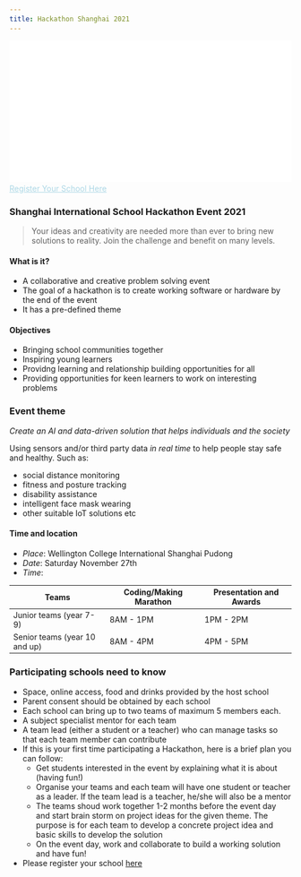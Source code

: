 ```yaml
---
title: Hackathon Shanghai 2021
---
```


![image](hackathonBanner.svg)
<a style="color:lightblue;" href="https://forms.office.com/r/vFpN0B7Hmm">Register Your School Here</a>

### Shanghai International School Hackathon Event 2021
> Your ideas and creativity are needed more than ever to bring new solutions to reality. Join the challenge and benefit on many levels.
#### What is it?
+ A collaborative and creative problem solving event
+ The goal of a hackathon is to create working software or hardware by the end of the event
+ It has a pre-defined theme

#### Objectives
+ Bringing school communities together
+ Inspiring young learners
+ Providng learning and relationship building opportunities for all
+ Providing opportunities for keen learners to work on interesting problems

### Event theme
*Create an AI and data-driven solution that helps individuals and the society*

Using sensors and/or third party data *in real time* to help people stay safe and healthy. Such as:
+ social distance monitoring
+ fitness and posture tracking
+ disability assistance 
+ intelligent face mask wearing
+ other suitable IoT solutions etc


#### Time and location

+ *Place*: Wellington College International Shanghai Pudong
+ *Date*: Saturday November 27th  
+ *Time*: 

| Teams                         | Coding/Making Marathon | Presentation and Awards |
|-------------------------------|------------------------|-------------------------|
| Junior teams (year 7-9)       | 8AM - 1PM              | 1PM - 2PM               |
| Senior teams (year 10 and up) | 8AM - 4PM              | 4PM - 5PM               |

### Participating schools need to know
+ Space, online access, food and drinks provided by the host school
+ Parent consent should be obtained by each school
+ Each school can bring up to two teams of maximum 5 members each.
+ A subject specialist mentor for each team
+ A team lead (either a student or a teacher) who can manage tasks so that each team member can contribute
+ If this is your first time participating a Hackathon, here is a brief plan you can follow:
	+ Get students interested in the event by explaining what it is about (having fun!)
	+ Organise your teams and each team will have one student or teacher as a leader. If the team lead is a teacher, he/she will also be a mentor 
	+ The teams shoud work together 1-2 months before the event day and start brain storm on project ideas for the given theme. The purpose is for each team to develop a concrete project idea and basic skills to develop the solution 
	+ On the event day, work and collaborate to build a working solution and have fun!
+ Please register your school [here](https://forms.office.com/r/vFpN0B7Hmm)

